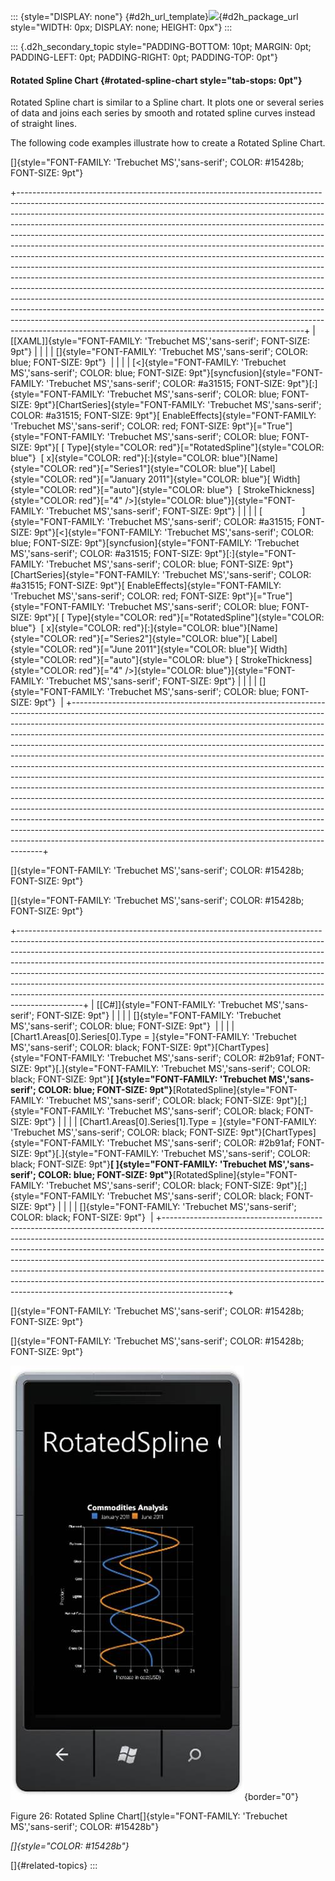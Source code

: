 ::: {style="DISPLAY: none"}
[](ms-xhelp:///?Id=d2h_url_template){#d2h_url_template}![](!package_url!){#d2h_package_url style="WIDTH: 0px; DISPLAY: none; HEIGHT: 0px"}
:::

::: {.d2h_secondary_topic style="PADDING-BOTTOM: 10pt; MARGIN: 0pt; PADDING-LEFT: 0pt; PADDING-RIGHT: 0pt; PADDING-TOP: 0pt"}
#### Rotated Spline Chart {#rotated-spline-chart style="tab-stops: 0pt"}

Rotated Spline chart is similar to a Spline chart. It plots one or several series of data and joins each series by smooth and rotated spline curves instead of straight lines.

The following code examples illustrate how to create a Rotated Spline Chart.

[]{style="FONT-FAMILY: 'Trebuchet MS','sans-serif'; COLOR: #15428b; FONT-SIZE: 9pt"} 

+-----------------------------------------------------------------------------------------------------------------------------------------------------------------------------------------------------------------------------------------------------------------------------------------------------------------------------------------------------------------------------------------------------------------------------------------------------------------------------------------------------------------------------------------------------------------------------------------------------------------------------------------------------------------------------------------------------------------------------------------------------------------------------------------------------------------------------------------------------------------------------------------------------------------------------------------------------------------------------------------------------------------------------------------------------------------------------------------------------------------------------+
| [\[XAML\]]{style="FONT-FAMILY: 'Trebuchet MS','sans-serif'; FONT-SIZE: 9pt"}                                                                                                                                                                                                                                                                                                                                                                                                                                                                                                                                                                                                                                                                                                                                                                                                                                                                                                                                                                                                                                                |
|                                                                                                                                                                                                                                                                                                                                                                                                                                                                                                                                                                                                                                                                                                                                                                                                                                                                                                                                                                                                                                                                                                                             |
| []{style="FONT-FAMILY: 'Trebuchet MS','sans-serif'; COLOR: blue; FONT-SIZE: 9pt"}                                                                                                                                                                                                                                                                                                                                                                                                                                                                                                                                                                                                                                                                                                                                                                                                                                                                                                                                                                                                                                           |
|                                                                                                                                                                                                                                                                                                                                                                                                                                                                                                                                                                                                                                                                                                                                                                                                                                                                                                                                                                                                                                                                                                                             |
| [\<]{style="FONT-FAMILY: 'Trebuchet MS','sans-serif'; COLOR: blue; FONT-SIZE: 9pt"}[syncfusion]{style="FONT-FAMILY: 'Trebuchet MS','sans-serif'; COLOR: #a31515; FONT-SIZE: 9pt"}[:]{style="FONT-FAMILY: 'Trebuchet MS','sans-serif'; COLOR: blue; FONT-SIZE: 9pt"}[ChartSeries]{style="FONT-FAMILY: 'Trebuchet MS','sans-serif'; COLOR: #a31515; FONT-SIZE: 9pt"}[ EnableEffects]{style="FONT-FAMILY: 'Trebuchet MS','sans-serif'; COLOR: red; FONT-SIZE: 9pt"}[=\"True\"]{style="FONT-FAMILY: 'Trebuchet MS','sans-serif'; COLOR: blue; FONT-SIZE: 9pt"}[ [ Type]{style="COLOR: red"}[=\"RotatedSpline\"]{style="COLOR: blue"}  [ x]{style="COLOR: red"}[:]{style="COLOR: blue"}[Name]{style="COLOR: red"}[=\"Series1\"]{style="COLOR: blue"}[ Label]{style="COLOR: red"}[=\"January 2011\"]{style="COLOR: blue"}[ Width]{style="COLOR: red"}[=\"auto\"]{style="COLOR: blue"}  [ StrokeThickness]{style="COLOR: red"}[=\"4\" /\>]{style="COLOR: blue"}]{style="FONT-FAMILY: 'Trebuchet MS','sans-serif'; FONT-SIZE: 9pt"}                                                                                                 |
|                                                                                                                                                                                                                                                                                                                                                                                                                                                                                                                                                                                                                                                                                                                                                                                                                                                                                                                                                                                                                                                                                                                             |
| [                ]{style="FONT-FAMILY: 'Trebuchet MS','sans-serif'; COLOR: #a31515; FONT-SIZE: 9pt"}[\<]{style="FONT-FAMILY: 'Trebuchet MS','sans-serif'; COLOR: blue; FONT-SIZE: 9pt"}[syncfusion]{style="FONT-FAMILY: 'Trebuchet MS','sans-serif'; COLOR: #a31515; FONT-SIZE: 9pt"}[:]{style="FONT-FAMILY: 'Trebuchet MS','sans-serif'; COLOR: blue; FONT-SIZE: 9pt"}[ChartSeries]{style="FONT-FAMILY: 'Trebuchet MS','sans-serif'; COLOR: #a31515; FONT-SIZE: 9pt"}[ EnableEffects]{style="FONT-FAMILY: 'Trebuchet MS','sans-serif'; COLOR: red; FONT-SIZE: 9pt"}[=\"True\"]{style="FONT-FAMILY: 'Trebuchet MS','sans-serif'; COLOR: blue; FONT-SIZE: 9pt"}[ [ Type]{style="COLOR: red"}[=\"RotatedSpline\"]{style="COLOR: blue"}  [ x]{style="COLOR: red"}[:]{style="COLOR: blue"}[Name]{style="COLOR: red"}[=\"Series2\"]{style="COLOR: blue"}[ Label]{style="COLOR: red"}[=\"June 2011\"]{style="COLOR: blue"}[ Width]{style="COLOR: red"}[=\"auto\"]{style="COLOR: blue"} [ StrokeThickness]{style="COLOR: red"}[=\"4\" /\>]{style="COLOR: blue"}]{style="FONT-FAMILY: 'Trebuchet MS','sans-serif'; FONT-SIZE: 9pt"} |
|                                                                                                                                                                                                                                                                                                                                                                                                                                                                                                                                                                                                                                                                                                                                                                                                                                                                                                                                                                                                                                                                                                                             |
| []{style="FONT-FAMILY: 'Trebuchet MS','sans-serif'; COLOR: blue; FONT-SIZE: 9pt"}                                                                                                                                                                                                                                                                                                                                                                                                                                                                                                                                                                                                                                                                                                                                                                                                                                                                                                                                                                                                                                           |
+-----------------------------------------------------------------------------------------------------------------------------------------------------------------------------------------------------------------------------------------------------------------------------------------------------------------------------------------------------------------------------------------------------------------------------------------------------------------------------------------------------------------------------------------------------------------------------------------------------------------------------------------------------------------------------------------------------------------------------------------------------------------------------------------------------------------------------------------------------------------------------------------------------------------------------------------------------------------------------------------------------------------------------------------------------------------------------------------------------------------------------+

[]{style="FONT-FAMILY: 'Trebuchet MS','sans-serif'; COLOR: #15428b; FONT-SIZE: 9pt"} 

[]{style="FONT-FAMILY: 'Trebuchet MS','sans-serif'; COLOR: #15428b; FONT-SIZE: 9pt"} 

+----------------------------------------------------------------------------------------------------------------------------------------------------------------------------------------------------------------------------------------------------------------------------------------------------------------------------------------------------------------------------------------------------------------------------------------------------------------------------------------------------------------------------------------------------------------------------------+
| [\[C#\]]{style="FONT-FAMILY: 'Trebuchet MS','sans-serif'; FONT-SIZE: 9pt"}                                                                                                                                                                                                                                                                                                                                                                                                                                                                                                       |
|                                                                                                                                                                                                                                                                                                                                                                                                                                                                                                                                                                                  |
| []{style="FONT-FAMILY: 'Trebuchet MS','sans-serif'; COLOR: blue; FONT-SIZE: 9pt"}                                                                                                                                                                                                                                                                                                                                                                                                                                                                                                |
|                                                                                                                                                                                                                                                                                                                                                                                                                                                                                                                                                                                  |
| [Chart1.Areas\[0\].Series\[0\].Type = ]{style="FONT-FAMILY: 'Trebuchet MS','sans-serif'; COLOR: black; FONT-SIZE: 9pt"}[ChartTypes]{style="FONT-FAMILY: 'Trebuchet MS','sans-serif'; COLOR: #2b91af; FONT-SIZE: 9pt"}[.]{style="FONT-FAMILY: 'Trebuchet MS','sans-serif'; COLOR: black; FONT-SIZE: 9pt"}**[ ]{style="FONT-FAMILY: 'Trebuchet MS','sans-serif'; COLOR: blue; FONT-SIZE: 9pt"}**[RotatedSpline]{style="FONT-FAMILY: 'Trebuchet MS','sans-serif'; COLOR: black; FONT-SIZE: 9pt"}[;]{style="FONT-FAMILY: 'Trebuchet MS','sans-serif'; COLOR: black; FONT-SIZE: 9pt"} |
|                                                                                                                                                                                                                                                                                                                                                                                                                                                                                                                                                                                  |
| [Chart1.Areas\[0\].Series\[1\].Type = ]{style="FONT-FAMILY: 'Trebuchet MS','sans-serif'; COLOR: black; FONT-SIZE: 9pt"}[ChartTypes]{style="FONT-FAMILY: 'Trebuchet MS','sans-serif'; COLOR: #2b91af; FONT-SIZE: 9pt"}[.]{style="FONT-FAMILY: 'Trebuchet MS','sans-serif'; COLOR: black; FONT-SIZE: 9pt"}**[ ]{style="FONT-FAMILY: 'Trebuchet MS','sans-serif'; COLOR: blue; FONT-SIZE: 9pt"}**[RotatedSpline]{style="FONT-FAMILY: 'Trebuchet MS','sans-serif'; COLOR: black; FONT-SIZE: 9pt"}[;]{style="FONT-FAMILY: 'Trebuchet MS','sans-serif'; COLOR: black; FONT-SIZE: 9pt"} |
|                                                                                                                                                                                                                                                                                                                                                                                                                                                                                                                                                                                  |
| []{style="FONT-FAMILY: 'Trebuchet MS','sans-serif'; COLOR: black; FONT-SIZE: 9pt"}                                                                                                                                                                                                                                                                                                                                                                                                                                                                                               |
+----------------------------------------------------------------------------------------------------------------------------------------------------------------------------------------------------------------------------------------------------------------------------------------------------------------------------------------------------------------------------------------------------------------------------------------------------------------------------------------------------------------------------------------------------------------------------------+

[]{style="FONT-FAMILY: 'Trebuchet MS','sans-serif'; COLOR: #15428b; FONT-SIZE: 9pt"} 

[]{style="FONT-FAMILY: 'Trebuchet MS','sans-serif'; COLOR: #15428b; FONT-SIZE: 9pt"} 

![](ImagesExt/image77_27.jpg){border="0"}

Figure 26: Rotated Spline Chart[]{style="FONT-FAMILY: 'Trebuchet MS','sans-serif'; COLOR: #15428b"}

*[]{style="COLOR: #15428b"}* 

[]{#related-topics}
:::
